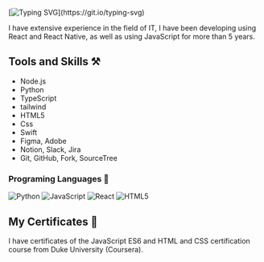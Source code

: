 [![Typing SVG](https://readme-typing-svg.demolab.com/?lines=Hey+there!;I'm+Sunny,+welcome+to+my+GitHub!)](https://git.io/typing-svg)

I have extensive experience in the field of IT, I have been developing using React and React Native, as well as using JavaScript for more than 5 years.

## Tools and Skills ⚒️
- Node.js
- Python
- TypeScript
- tailwind
- HTML5
- Css
- Swift
- Figma, Adobe
- Notion, Slack, Jira
- Git, GitHub, Fork, SourceTree


### Programing Languages 👾
![Python](https://img.shields.io/badge/Python-14354C?style=for-the-badge&logo=python&logoColor=white)
![JavaScript](https://img.shields.io/badge/JavaScript-F7DF1E?style=for-the-badge&logo=javascript&logoColor=black)
![React](https://camo.githubusercontent.com/67a01fa7cf337616274f39c070a11638f2e65720e414ef55b8dd3f9c2a803b2a/68747470733a2f2f696d672e736869656c64732e696f2f7374617469632f76313f7374796c653d666f722d7468652d6261646765266d6573736167653d526561637426636f6c6f723d323232323232266c6f676f3d5265616374266c6f676f436f6c6f723d363144414642266c6162656c3d)
![HTML5](https://camo.githubusercontent.com/d2da7e7ec8424780720101d4853c64dffb81dc69dfdd25a0ce88cdb3848bbc6f/68747470733a2f2f696d672e736869656c64732e696f2f7374617469632f76313f7374796c653d666f722d7468652d6261646765266d6573736167653d48544d4c3526636f6c6f723d453334463236266c6f676f3d48544d4c35266c6f676f436f6c6f723d464646464646266c6162656c3d)

## My Certificates 📃
I have certificates of the JavaScript ES6 and HTML and CSS certification course from Duke University (Coursera). 
